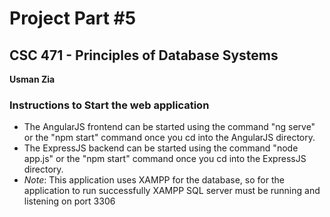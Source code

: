 # Project Part #5
## CSC 471 - Principles of Database Systems
**Usman Zia**

### Instructions to Start the web application
- The AngularJS frontend can be started using the command "ng serve" or the "npm start" command once you cd into the AngularJS directory.
- The ExpressJS backend can be started using the command "node app.js" or the "npm start" command once you cd into the ExpressJS directory.
- *Note*: This application uses XAMPP for the database, so for the application to run successfully XAMPP SQL server must be running and listening on port 3306